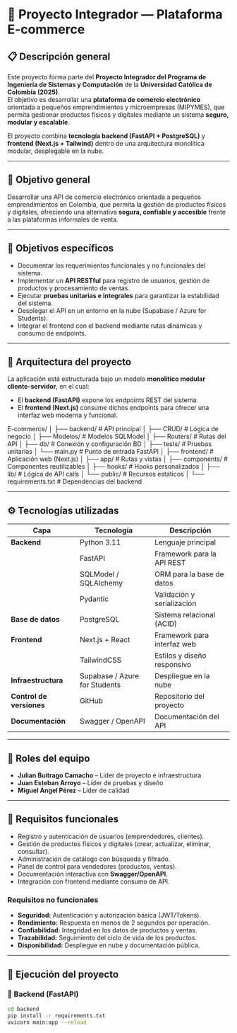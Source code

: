 # 🛒 Proyecto Integrador — Plataforma E-commerce

## 📋 Descripción general
Este proyecto forma parte del **Proyecto Integrador del Programa de Ingeniería de Sistemas y Computación** de la **Universidad Católica de Colombia (2025)**.  
El objetivo es desarrollar una **plataforma de comercio electrónico** orientada a pequeños emprendimientos y microempresas (MIPYMES), que permita gestionar productos físicos y digitales mediante un sistema **seguro, modular y escalable**.

El proyecto combina **tecnología backend (FastAPI + PostgreSQL)** y **frontend (Next.js + Tailwind)** dentro de una arquitectura monolítica modular, desplegable en la nube.

---

## 🚀 Objetivo general
Desarrollar una API de comercio electrónico orientada a pequeños emprendimientos en Colombia, que permita la gestión de productos físicos y digitales, ofreciendo una alternativa **segura, confiable y accesible** frente a las plataformas informales de venta.

---

## 🎯 Objetivos específicos
- Documentar los requerimientos funcionales y no funcionales del sistema.  
- Implementar un **API RESTful** para registro de usuarios, gestión de productos y procesamiento de ventas.  
- Ejecutar **pruebas unitarias e integrales** para garantizar la estabilidad del sistema.  
- Desplegar el API en un entorno en la nube (Supabase / Azure for Students).  
- Integrar el frontend con el backend mediante rutas dinámicas y consumo de endpoints.  

---

## 🧩 Arquitectura del proyecto
La aplicación está estructurada bajo un modelo **monolítico modular cliente-servidor**, en el cual:
- El **backend (FastAPI)** expone los endpoints REST del sistema.  
- El **frontend (Next.js)** consume dichos endpoints para ofrecer una interfaz web moderna y funcional.  

E-commerce/
│
├── backend/ # API principal
│ ├── CRUD/ # Lógica de negocio
│ ├── Modelos/ # Modelos SQLModel
│ ├── Routers/ # Rutas del API
│ ├── db/ # Conexión y configuración BD
│ ├── tests/ # Pruebas unitarias
│ └── main.py # Punto de entrada FastAPI
│
├── frontend/ # Aplicación web (Next.js)
│ ├── app/ # Rutas y vistas
│ ├── components/ # Componentes reutilizables
│ ├── hooks/ # Hooks personalizados
│ ├── lib/ # Lógica de API calls
│ └── public/ # Recursos estáticos
│
└── requirements.txt # Dependencias del backend


---

## ⚙️ Tecnologías utilizadas

| Capa | Tecnología | Descripción |
|------|-------------|-------------|
| **Backend** | Python 3.11 | Lenguaje principal |
|  | FastAPI | Framework para la API REST |
|  | SQLModel / SQLAlchemy | ORM para la base de datos |
|  | Pydantic | Validación y serialización |
| **Base de datos** | PostgreSQL | Sistema relacional (ACID) |
| **Frontend** | Next.js + React | Framework para interfaz web |
|  | TailwindCSS | Estilos y diseño responsivo |
| **Infraestructura** | Supabase / Azure for Students | Despliegue en la nube |
| **Control de versiones** | GitHub | Repositorio del proyecto |
| **Documentación** | Swagger / OpenAPI | Documentación del API |

---

## 👥 Roles del equipo
- **Julian Buitrago Camacho** – Líder de proyecto e infraestructura  
- **Juan Esteban Arroyo** – Líder de pruebas y diseño  
- **Miguel Ángel Pérez** – Líder de calidad  

---

## 🧠 Requisitos funcionales
- Registro y autenticación de usuarios (emprendedores, clientes).  
- Gestión de productos físicos y digitales (crear, actualizar, eliminar, consultar).  
- Administración de catálogo con búsqueda y filtrado.  
- Panel de control para vendedores (productos, ventas).  
- Documentación interactiva con **Swagger/OpenAPI**.  
- Integración con frontend mediante consumo de API.  

### Requisitos no funcionales
- **Seguridad:** Autenticación y autorización básica (JWT/Tokens).  
- **Rendimiento:** Respuesta en menos de 2 segundos por operación.  
- **Confiabilidad:** Integridad en los datos de productos y ventas.  
- **Trazabilidad:** Seguimiento del ciclo de vida de los productos.  
- **Disponibilidad:** Despliegue en nube y documentación pública.  

---

## 🧪 Ejecución del proyecto

### 🔹 Backend (FastAPI)
```bash
cd backend
pip install -r requirements.txt
uvicorn main:app --reload


